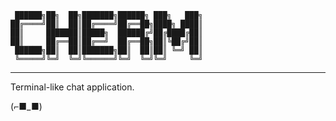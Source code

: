 ```
 ██████╗██╗  ██╗███████╗██████╗ ███╗   ███╗
██╔════╝██║  ██║██╔════╝██╔══██╗████╗ ████║
██║     ███████║█████╗  ██████╔╝██╔████╔██║
██║     ██╔══██║██╔══╝  ██╔══██╗██║╚██╔╝██║
 ██████╗██║  ██║███████╗██║  ██║██║ ╚═╝ ██║
 ╚═════╝╚═╝  ╚═╝╚══════╝╚═╝  ╚═╝╚═╝     ╚═╝
```

---

Terminal-like chat application.

(⌐■_■)

